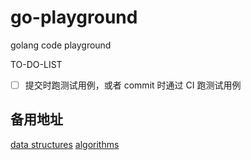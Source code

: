 # go-playground
golang code playground

TO-DO-LIST

- [ ] 提交时跑测试用例，或者 commit 时通过 CI 跑测试用例


## 备用地址

[data structures](https://en.wikipedia.org/wiki/List_of_data_structures)
[algorithms](https://en.wikipedia.org/wiki/Introduction_to_Algorithms)